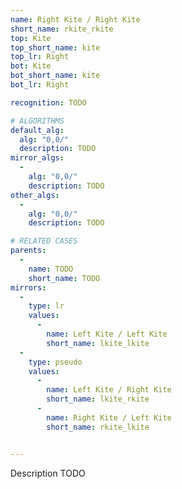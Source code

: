 ```yaml
---
name: Right Kite / Right Kite
short_name: rkite_rkite
top: Kite
top_short_name: kite
top_lr: Right
bot: Kite
bot_short_name: kite
bot_lr: Right

recognition: TODO

# ALGORITHMS
default_alg:
  alg: "0,0/"
  description: TODO
mirror_algs:
  -
    alg: "0,0/"
    description: TODO
other_algs:
  -
    alg: "0,0/"
    description: TODO

# RELATED CASES
parents:
  -
    name: TODO
    short_name: TODO
mirrors:
  -
    type: lr
    values: 
      -
        name: Left Kite / Left Kite
        short_name: lkite_lkite
  -
    type: pseudo
    values: 
      -
        name: Left Kite / Right Kite
        short_name: lkite_rkite
      -
        name: Right Kite / Left Kite
        short_name: rkite_lkite


---
```


Description TODO

